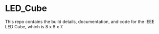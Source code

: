 # LED_Cube
This repo contains the build details, documentation, and code for the IEEE LED Cube, which is 8 x 8 x 7.
